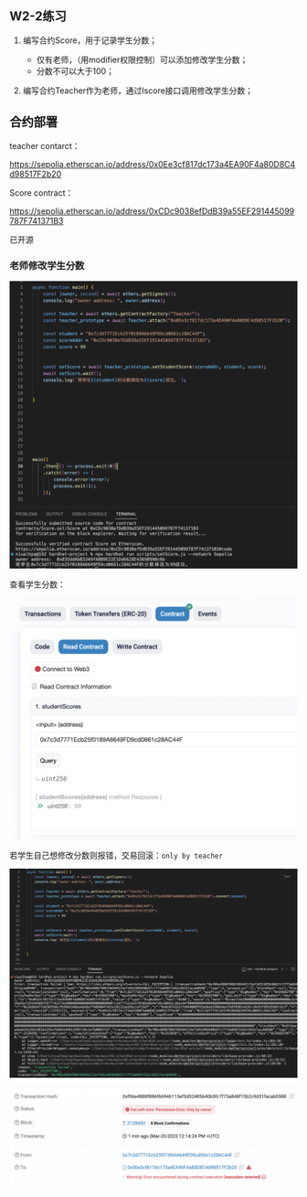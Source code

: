 ## W2-2练习

1. 编写合约Score，用于记录学生分数；

   * 仅有老师，（用modifier权限控制）可以添加修改学生分数；

   + 分数不可以大于100；

2. 编写合约Teacher作为老师，通过Iscore接口调用修改学生分数；



## 合约部署

teacher contarct：

https://sepolia.etherscan.io/address/0x0Ee3cf817dc173a4EA90F4a80D8C4d98517F2b20

Score contract：

https://sepolia.etherscan.io/address/0xCDc9038efDdB39a55EF291445099787F741371B3

已开源



### 老师修改学生分数

![](./images/image-20230320200447480.png)

查看学生分数：

![image-20230320200718419](./images/image-20230320200718419.png)



若学生自己想修改分数则报错，交易回滚：`only by teacher`

![image-20230320201912461](./images/image-20230320201912461.png)

![image-20230320201612991](./images/image-20230320201612991.png)
